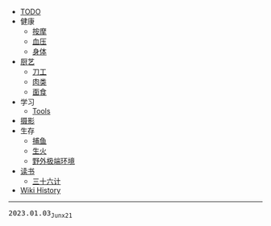 - [TODO](/TODO)
- 健康
  - [按摩](/0094_健康_按摩)
  - [血压](/0088_健康_血压)
  - [身体](/0087_健康_身体)
- [厨艺](/0084_厨艺)
  - [刀工](/0085_厨艺_刀工)
  - [肉类](/0086_厨艺_肉类)
  - [面食](/0079_厨艺_面食)
- 学习
  - [Tools](/0083_学习_Tools)
- [摄影](/0089_摄影)
- 生存
  - [捕鱼](/0073_生存_捕鱼)
  - [生火](/0093_生存_生火)
  - [野外极端环境](/0072_生存_野外极端环境)
- [读书](/0095_读书)
  - [三十六计](/0081_读书_三十六计)
- [Wiki History](/hist)

---
<kbd>2023.01.03<sub>Junx21</sub></kbd>
